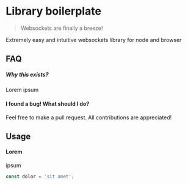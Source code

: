 # Library boilerplate
> Websockets are finally a breeze!

Extremely easy and intuitive websockets library for node and browser

## FAQ
##### Why this exists?
Lorem ipsum

#### I found a bug! What should I do?
Feel free to make a pull request. All contributions are appreciated! 

## Usage

#### Lorem
ipsum 
```javascript
const dolor = 'sit amet';
```
